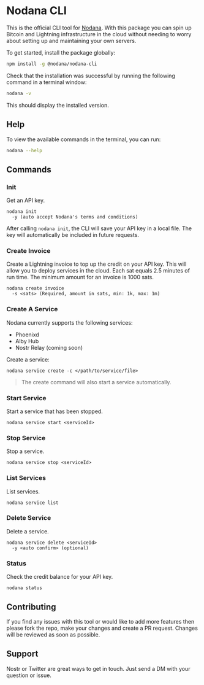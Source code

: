 # Nodana CLI

This is the official CLI tool for [Nodana](https://nodana.io). With this package you can spin up Bitcoin and Lightning infrastructure in the cloud without needing to worry about setting up and maintaining your own servers.

To get started, install the package globally:

```sh
npm install -g @nodana/nodana-cli
```

Check that the installation was successful by running the following command in a terminal window:

```sh
nodana -v
```

This should display the installed version.

## Help

To view the available commands in the terminal, you can run:

```sh
nodana --help
```

## Commands

### Init

Get an API key.

```
nodana init
  -y (auto accept Nodana's terms and conditions)
```

After calling `nodana init`, the CLI will save your API key in a local file. The key will automatically be included in future requests.

### Create Invoice

Create a Lightning invoice to top up the credit on your API key. This will allow you to deploy services in the cloud. Each sat equals 2.5 minutes of run time. The minimum amount for an invoice is 1000 sats.

```
nodana create invoice
  -s <sats> (Required, amount in sats, min: 1k, max: 1m)
```

### Create A Service

Nodana currently supports the following services:

- Phoenixd
- Alby Hub
- Nostr Relay (coming soon)

Create a service:

```
nodana service create -c </path/to/service/file>
```

> The create command will also start a service automatically.

### Start Service

Start a service that has been stopped.

```
nodana service start <serviceId>
```

### Stop Service

Stop a service.

```
nodana service stop <serviceId>
```

### List Services

List services.

```
nodana service list
```

### Delete Service

Delete a service.

```
nodana service delete <serviceId>
  -y <auto confirm> (optional)
```

### Status

Check the credit balance for your API key.

```
nodana status
```

## Contributing

If you find any issues with this tool or would like to add more features then please fork the repo, make your changes and create a PR request. Changes will be reviewed as soon as possible.

## Support

Nostr or Twitter are great ways to get in touch. Just send a DM with your question or issue.
